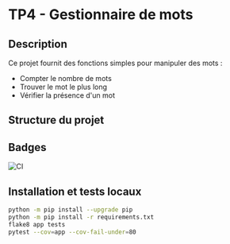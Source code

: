 # TP4 - Gestionnaire de mots

## Description
Ce projet fournit des fonctions simples pour manipuler des mots :
- Compter le nombre de mots
- Trouver le mot le plus long
- Vérifier la présence d'un mot

## Structure du projet


## Badges

![CI](https://github.com/<user>/ci-cd_synthia/actions/workflows/ci.yml/badge.svg)

## Installation et tests locaux

```bash
python -m pip install --upgrade pip
python -m pip install -r requirements.txt
flake8 app tests
pytest --cov=app --cov-fail-under=80


